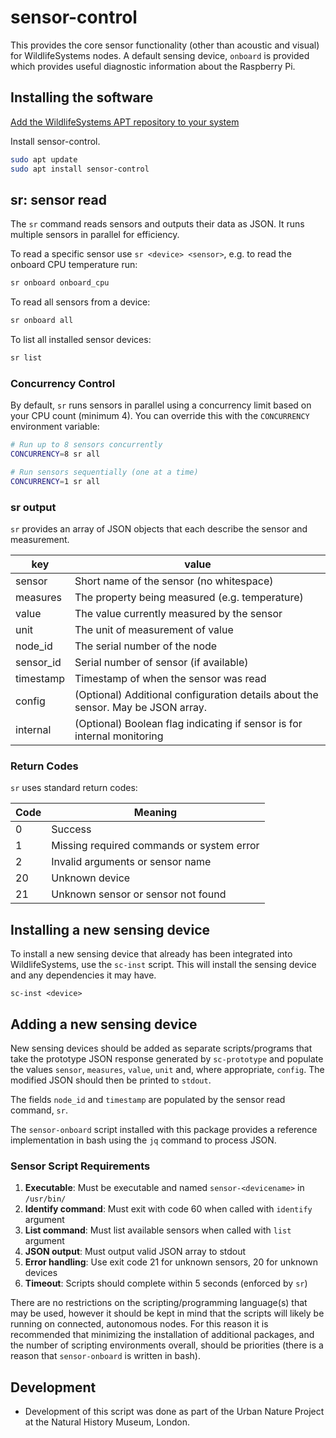 # sensor-control

This provides the core sensor functionality (other than acoustic and visual) for WildlifeSystems nodes. A default sensing device, `onboard` is provided which provides useful diagnostic information about the Raspberry Pi.

## Installing the software

[Add the WildlifeSystems APT repository to your system](https://wildlife.systems/apt-configuration.html)

Install sensor-control.

```bash
sudo apt update
sudo apt install sensor-control
```


## sr: sensor read

The `sr` command reads sensors and outputs their data as JSON. It runs multiple sensors in parallel for efficiency.

To read a specific sensor use `sr <device> <sensor>`, e.g. to read the onboard CPU temperature run:

```bash
sr onboard onboard_cpu
```

To read all sensors from a device:

```bash
sr onboard all
```

To list all installed sensor devices:

```bash
sr list
```

### Concurrency Control

By default, `sr` runs sensors in parallel using a concurrency limit based on your CPU count (minimum 4). You can override this with the `CONCURRENCY` environment variable:

```bash
# Run up to 8 sensors concurrently
CONCURRENCY=8 sr all

# Run sensors sequentially (one at a time)
CONCURRENCY=1 sr all
```

### sr output

`sr` provides an array of JSON objects that each describe the sensor and measurement.

| key           | value |
|---------------|-------|
| sensor        | Short name of the sensor (no whitespace) |
| measures      | The property being measured (e.g. temperature) |
| value         | The value currently measured by the sensor |
| unit          | The unit of measurement of value |
| node_id       | The serial number of the node |
| sensor_id     | Serial number of sensor (if available) |
| timestamp     | Timestamp of when the sensor was read |
| config        | (Optional) Additional configuration details about the sensor. May be JSON array. |
| internal      | (Optional) Boolean flag indicating if sensor is for internal monitoring |

### Return Codes

`sr` uses standard return codes:

| Code | Meaning |
|------|---------|
| 0    | Success |
| 1    | Missing required commands or system error |
| 2    | Invalid arguments or sensor name |
| 20   | Unknown device |
| 21   | Unknown sensor or sensor not found |

## Installing a new sensing device

To install a new sensing device that already has been integrated into WildlifeSystems, use the `sc-inst` script. This will install the sensing device and any dependencies it may have.

```
sc-inst <device>
```

## Adding a new sensing device

New sensing devices should be added as separate scripts/programs that take the prototype JSON response generated by `sc-prototype` and populate the values `sensor`, `measures`, `value`, `unit` and, where appropriate, `config`. The modified JSON should then be printed to `stdout`.

The fields `node_id` and `timestamp` are populated by the sensor read command, `sr`.

The `sensor-onboard` script installed with this package provides a reference implementation in bash using the `jq` command to process JSON.

### Sensor Script Requirements

1. **Executable**: Must be executable and named `sensor-<devicename>` in `/usr/bin/`
2. **Identify command**: Must exit with code 60 when called with `identify` argument
3. **List command**: Must list available sensors when called with `list` argument
4. **JSON output**: Must output valid JSON array to stdout
5. **Error handling**: Use exit code 21 for unknown sensors, 20 for unknown devices
6. **Timeout**: Scripts should complete within 5 seconds (enforced by `sr`)

There are no restrictions on the scripting/programming language(s) that may be used, however it should be kept in mind that the scripts will likely be running on connected, autonomous nodes. For this reason it is recommended that minimizing the installation of additional packages, and the number of scripting environments overall, should be priorities (there is a reason that `sensor-onboard` is written in bash).

## Development

- Development of this script was done as part of the Urban Nature Project at the Natural History Museum, London.
